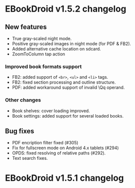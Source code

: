 # EBookDroid v1.5.2 changelog #

## New features ##

  * True gray-scaled night mode.
  * Positive gray-scaled images in night mode (for PDF & FB2).
  * Added alternative cache location on sdcard.
  * ZoomToColumn tap action

### Improved book formats support ###
  * FB2: added support of `<br>`, `<ul>` and `<li>` tags.
  * FB2: fixed section processing and outline structure.
  * PDF: added workaround support of invalid \Qq operand.

### Other changes ###
  * Book shelves: cover loading improved.
  * Book settings: added support for several loaded books.

## Bug fixes ##
  * PDF encription filter fixed (#305)
  * Fix for fullscreen mode on Android 4.x tablets (#294)
  * OPDS: fixed resolving of relative paths (#292).
  * Text search fixes.

# EBookDroid v1.5.1 changelog #